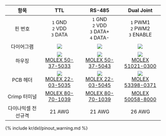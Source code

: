 
| 항목         | TTL                                                                | RS-485                                                             | Dual Joint                                                          |
| :----------: | :----------------------------------------------------------------: | :----------------------------------------------------------------: | :-----------------------------------------------------------------: |
| 핀 번호      | `1` GND<br>`2` VDD<br>`3` DATA                                     | `1` GND<br>`2` VDD<br>`3` DATA+<br>`4` DATA-                       | `1` PWM1<br>`2` PWM2<br>`3` ENABLE                                  |
| 다이어그램   | ![](/assets/images/dxl/molex_22035035_diagram.png)                 | ![](/assets/images/dxl/molex_22035045_diagram.png)                 | ![](/assets/images/dxl/molex_588988000_diagram.png)                 |
| 하우징       | ![](/assets/images/dxl/molex_50375033.png)<br />[MOLEX 50-37-5033] | ![](/assets/images/dxl/molex_50375043.png)<br />[MOLEX 50-37-5043] | ![](/assets/images/dxl/molex_510210300.png)<br />[MOLEX 51021-0300]       |
| PCB 헤더     | ![](/assets/images/dxl/molex_22035035.png)<br />[MOLEX 22-03-5035] | ![](/assets/images/dxl/molex_22035045.png)<br />[MOLEX 22-03-5045] | ![](/assets/images/dxl/molex_533980371.png)<br />[MOLEX 53398-0371] |
| Crimp 터미널 | [MOLEX 80-70-1039]                                                 | [MOLEX 80-70-1039]                                                 | [MOLEX 50058-8000]                                                  |
| 다이나믹셀 전선규격   | 21 AWG                                                             | 21 AWG                                                             | 26 AWG                                                              |

{% include kr/dxl/pinout_warning.md %}

[MOLEX 50-37-5033]: http://www.molex.com/molex/products/datasheet.jsp?part=active/0050375033_CRIMP_HOUSINGS.xml
[MOLEX 22-03-5035]: http://www.molex.com/molex/products/datasheet.jsp?part=active/0022035035_PCB_HEADERS.xml
[MOLEX 50-37-5043]: http://www.molex.com/molex/products/datasheet.jsp?part=active/0050375043_CRIMP_HOUSINGS.xml
[MOLEX 22-03-5045]: http://www.molex.com/molex/products/datasheet.jsp?part=active/0022035045_PCB_HEADERS.xml
[MOLEX 80-70-1039]: http://www.molex.com/molex/products/datasheet.jsp?part=active/0008701039_CRIMP_TERMINALS.xml
[MOLEX 53398-0371]: https://uk.farnell.com/molex/53398-0371/header-smt-vertical-1-25mm-3way/dp/1125353
[MOLEX 51021-0300]: https://www.korean.molex.com/molex/products/datasheet.jsp?part=active/0510210300_CRIMP_HOUSINGS.xml
[MOLEX 50058-8000]: https://www.korean.molex.com/molex/products/datasheet.jsp?part=active/0500588000_CRIMP_TERMINALS.xml
